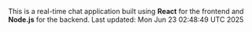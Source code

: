 This is a real-time chat application built using **React** for the frontend and **Node.js** for the backend.
Last updated: Mon Jun 23 02:48:49 UTC 2025
